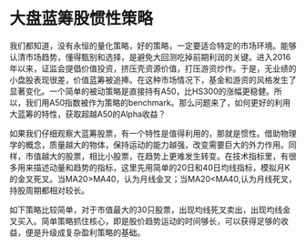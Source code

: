 # 大盘蓝筹股惯性策略

我们都知道，没有永恒的量化策略，好的策略，一定要适合特定的市场环境。能够认清市场趋势，懂得甄别和选择，是避免大回测吃掉前期利润的关键。进入2016年以来，证监会提倡价值投资，挤压壳资源价值，打压游资炒作。于是，无业绩的小盘股表现很差，价值蓝筹被追捧。在这种市场情况下，基金和游资的风格发生了显著变化。一个简单的被动策略是直接持有A50，比HS300的涨幅更稳健。所以，我们用A50指数被作为策略的benchmark。那么问题来了，如何更好的利用大蓝筹的特性，获取超越A50的Alpha收益？
    
如果我们仔细观察大蓝筹股票，有一个特性是值得利用的，那就是惯性。借助物理学的概念，质量越大的物体，保持运动的能力越强，改变需要巨大的外力作用。同样，市值越大的股票，相比小股票，在趋势上更难发生转变。在技术指标里，有很多用来描述动量和趋势的指标，这里先用简单的20日和40日均线指标，模拟月K的金叉死叉。当MA20&gt;MA40，认为月线金叉；当MA20&lt;MA40,认为月线死叉，持股周期都相对较长。
    
如下策略比较简单，对于市值最大的30只股票，出现均线死叉卖出，出现均线金叉买入。简单策略抓住核心，即是股价趋势运动的时间够长，可以获得足够的收益，便是升级成复杂盈利策略的基础。
    